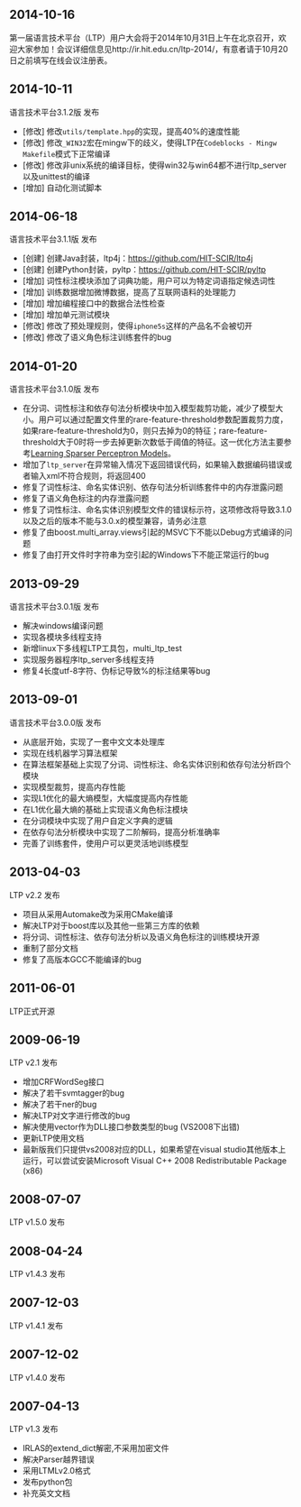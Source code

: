 2014-10-16
----------
第一届语言技术平台（LTP）用户大会将于2014年10月31日上午在北京召开，欢迎大家参加！会议详细信息见http://ir.hit.edu.cn/ltp-2014/，有意者请于10月20日之前填写在线会议注册表。

2014-10-11
----------
语言技术平台3.1.2版 发布
* [修改] 修改`utils/template.hpp`的实现，提高40%的速度性能
* [修改] 修改`_WIN32`宏在mingw下的歧义，使得LTP在`Codeblocks - Mingw Makefile`模式下正常编译
* [修改] 修改非unix系统的编译目标，使得win32与win64都不进行ltp_server以及unittest的编译
* [增加] 自动化测试脚本

2014-06-18
----------
语言技术平台3.1.1版 发布
* [创建] 创建Java封装，ltp4j：https://github.com/HIT-SCIR/ltp4j
* [创建] 创建Python封装，pyltp：https://github.com/HIT-SCIR/pyltp
* [增加] 词性标注模块添加了词典功能，用户可以为特定词语指定候选词性
* [增加] 训练数据增加微博数据，提高了互联网语料的处理能力
* [增加] 增加编程接口中的数据合法性检查
* [增加] 增加单元测试模块
* [修改] 修改了预处理规则，使得`iphone5s`这样的产品名不会被切开
* [修改] 修改了语义角色标注训练套件的bug

2014-01-20
----------
语言技术平台3.1.0版 发布
* 在分词、词性标注和依存句法分析模块中加入模型裁剪功能，减少了模型大小。用户可以通过配置文件里的rare-feature-threshold参数配置裁剪力度，如果rare-feature-threshold为0，则只去掉为0的特征；rare-feature-threshold大于0时将一步去掉更新次数低于阈值的特征。这一优化方法主要参考[Learning Sparser Perceptron Models](http://www.cs.bgu.ac.il/~yoavg/publications/acl2011sparse.pdf)。
* 增加了`ltp_server`在异常输入情况下返回错误代码，如果输入数据编码错误或者输入xml不符合规则，将返回400
* 修复了词性标注、命名实体识别、依存句法分析训练套件中的内存泄露问题
* 修复了语义角色标注的内存泄露问题
* 修复了词性标注、命名实体识别模型文件的错误标示符，这项修改将导致3.1.0以及之后的版本不能与3.0.x的模型兼容，请务必注意
* 修复了由boost.multi_array.views引起的MSVC下不能以Debug方式编译的问题
* 修复了由打开文件时字符串为空引起的Windows下不能正常运行的bug

2013-09-29
----------
语言技术平台3.0.1版 发布
* 解决windows编译问题
* 实现各模块多线程支持
* 新增linux下多线程LTP工具包，multi_ltp_test
* 实现服务器程序ltp_server多线程支持
* 修复4长度utf-8字符、伪标记导致%的标注结果等bug

2013-09-01
----------
语言技术平台3.0.0版 发布
* 从底层开始，实现了一套中文文本处理库
* 实现在线机器学习算法框架
* 在算法框架基础上实现了分词、词性标注、命名实体识别和依存句法分析四个模块
* 实现模型裁剪，提高内存性能
* 实现L1优化的最大熵模型，大幅度提高内存性能
* 在L1优化最大熵的基础上实现语义角色标注模块
* 在分词模块中实现了用户自定义字典的逻辑
* 在依存句法分析模块中实现了二阶解码，提高分析准确率
* 完善了训练套件，使用户可以更灵活地训练模型

2013-04-03
----------
LTP v2.2 发布
* 项目从采用Automake改为采用CMake编译
* 解决LTP对于boost库以及其他一些第三方库的依赖
* 将分词、词性标注、依存句法分析以及语义角色标注的训练模块开源
* 重制了部分文档
* 修复了高版本GCC不能编译的bug

2011-06-01
----------
LTP正式开源

2009-06-19
----------
LTP v2.1 发布

* 增加CRFWordSeg接口
* 解决了若干svmtagger的bug
* 解决了若干ner的bug
* 解决LTP对文字进行修改的bug
* 解决使用vector作为DLL接口参数类型的bug (VS2008下出错)
* 更新LTP使用文档
* 最新版我们只提供vs2008对应的DLL，如果希望在visual studio其他版本上运行，可以尝试安装Microsoft Visual C++ 2008 Redistributable Package (x86)

2008-07-07
----------
LTP v1.5.0 发布

2008-04-24
----------
LTP v1.4.3 发布

2007-12-03
----------
LTP v1.4.1 发布

2007-12-02
----------
LTP v1.4.0 发布

2007-04-13
----------
LTP v1.3 发布

* IRLAS的extend_dict解密,不采用加密文件
* 解决Parser越界错误
* 采用LTMLv2.0格式
* 发布python包
* 补充英文文档

